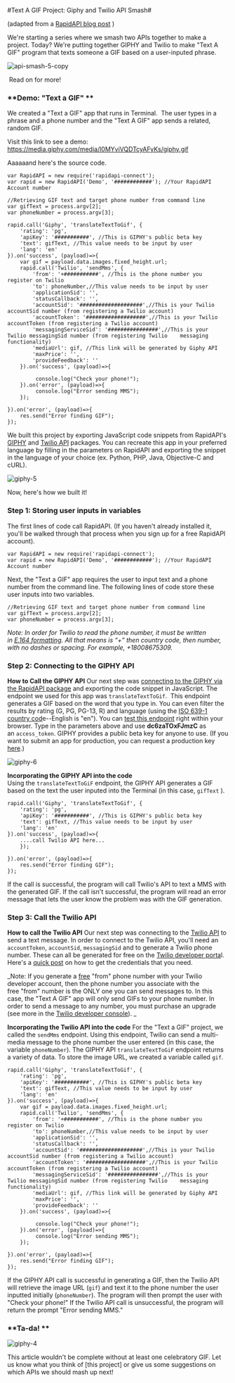 #Text A GIF Project: Giphy and Twilio API Smash#

(adapted from a [RapidAPI blog post](http://blog.rapidapi.com/2016/12/07/giphy-and-twilio-text-a-gif-project-api-smash/) ) 

We're starting a series where we smash two APIs together to make a project. Today? We're putting together GIPHY and Twilio to make "Text A GIF" program that texts someone a GIF based on a user-inputed phrase.

![api-smash-5-copy](http://blog.rapidapi.com/wp-content/uploads/2016/12/API-Smash-5-copy.png)

 Read on for more!

### **Demo: "Text a GIF" **

We created a "Text a GIF" app that runs in Terminal.  The user types in a phrase and a phone number and the "Text A GIF" app sends a related, random GIF. 

Visit this link to see a demo: https://media.giphy.com/media/l0MYviVQDTcyAFyKs/giphy.gif

Aaaaaand here's the source code.  

    var RapidAPI = new require('rapidapi-connect');
    var rapid = new RapidAPI('Demo', '############'); //Your RapidAPI Account number

    //Retrieving GIF text and target phone number from command line
    var gifText = process.argv[2];
    var phoneNumber = process.argv[3];

    rapid.call('Giphy', 'translateTextToGif', { 
        'rating': 'pg',
        'apiKey': '###########', //This is GIPHY's public beta key
        'text': gifText, //This value needs to be input by user
        'lang': 'en'
    }).on('success', (payload)=>{
        var gif = payload.data.images.fixed_height.url;
        rapid.call('Twilio', 'sendMms', { 
            'from': '+###########', //This is the phone number you register on Twilio
            'to': phoneNumber,//This value needs to be input by user
            'applicationSid': '',
            'statusCallback': '',
            'accountSid': '####################',//This is your Twilio accountSid number (from registering a Twilio account)
            'accountToken': '###################',//This is your Twilio accountToken (from registering a Twilio account)
            'messagingServiceSid': '################',//This is your Twilio messagingSid number (from registering Twilio    messaging functionality)
            'mediaUrl': gif, //This link will be generated by Giphy API
            'maxPrice': '',
            'provideFeedback': ''
        }).on('success', (payload)=>{

             console.log("Check your phone!");
        }).on('error', (payload)=>{
             console.log("Error sending MMS");
        });

    }).on('error', (payload)=>{
        res.send("Error finding GIF");
    });


We built this project by exporting JavaScript code snippets from RapidAPI's [GIPHY](https://goo.gl/LZ2Cuq) and [Twilio API](https://rapidapi.com/package/Twilio/functions?utm_source=GitHub&utm_medium=GitHubReadME&utm_content=APISmash_TwilioFunctions1) packages. You can recreate this app in your preferred language by filling in the parameters on RapidAPI and exporting the snippet in the language of your choice (ex. Python, PHP, Java, Objective-C and cURL). 

![giphy-5](http://blog.rapidapi.com/wp-content/uploads/2016/12/giphy-5.gif) 

Now, here's how we built it!

### **Step 1: Storing user inputs in variables**

The first lines of code call RapidAPI. (If you haven't already installed it, you'll be walked through that process when you sign up for a free RapidAPI account). 

    var RapidAPI = new require('rapidapi-connect');
    var rapid = new RapidAPI('Demo', '############'); //Your RapidAPI Account number
    
Next, the "Text a GIF" app requires the user to input text and a phone number from the command line. The following lines of code store these user inputs into two variables.

    //Retrieving GIF text and target phone number from command line
    var gifText = process.argv[2];
    var phoneNumber = process.argv[3];

_Note: In order for Twilio to read the phone number, it must be written in [E.164 formatting](https://en.wikipedia.org/wiki/E.164). All that means is “+” then country code, then number, with no dashes or spacing. For example, +18008675309._

### **Step 2: Connecting to the GIPHY API**

**How to Call the GIPHY API** Our next step was [connecting to the GIPHY via the RapidAPI package](https://rapidapi.com/package/GIPHY/functions?utm_source=Blog&utm_content=APISmash_GIPHYFunctions2) and exporting the code snippet in JavaScript. The endpoint we used for this app was `translateTextToGif`.  This endpoint generates a GIF based on the word that you type in. You can even filter the results by rating (G, PG, PG-13, R) and language (using the [ISO 639-1 country cod](https://www.loc.gov/standards/iso639-2/php/code_list.php)e--English is "en"). You can [test this endpoint](https://goo.gl/S2vJYl) right within your browser. Type in the parameters above and use **dc6zaTOxFJmzC** as an `access_token`. GIPHY provides a public beta key for anyone to use. (If you want to submit an app for production, you can request a production key [here](http://api.giphy.com/submit).)

![giphy-6](http://blog.rapidapi.com/wp-content/uploads/2016/12/giphy-6.gif)    

**Incorporating the GIPHY API into the code** Using the `translateTextToGiF` endpoint, the GIPHY API generates a GIF based on the text the user inputed into the Terminal (in this case, `gifText` ).  

    rapid.call('Giphy', 'translateTextToGif', { 
        'rating': 'pg',
        'apiKey': '###########', //This is GIPHY's public beta key
        'text': gifText, //This value needs to be input by user
        'lang': 'en'
    }).on('success', (payload)=>{
        ....call Twilio API here...
        });

    }).on('error', (payload)=>{
        res.send("Error finding GIF");
    });

If the call is successful, the program will call Twilio's API to text a MMS with the generated GIF. If the call isn't successful, the program will read an error message that lets the user know the problem was with the GIF generation.

### **Step 3: Call the Twilio API**

**How to call the Twilio API** 
Our next step was connecting to the [Twilio API](https://goo.gl/RAvGz4) to send a text message. In order to connect to the Twilio API, you'll need an `accountToken`, `accountSid`, `messagingSid` and to generate a Twilio phone number. These can all be generated for free on the [Twilio developer porta](https://www.twilio.com/try-twilio)l. Here's a [quick post](http://blog.rapidapi.com/2016/10/22/how-to-connect-to-the-twilio-api/) on how to get the credentials that you need. 

_Note: If you generate a <span style="text-decoration: underline;">free</span> "from" phone number with your Twilio developer account, then the phone number you associate with the free "from" number is the ONLY one you can send messages to. In this case, the "Text A GIF" app will only send GIFs to your phone number. In order to send a message to any number, you must purchase an upgrade (see more in the [Twilio developer console](http://twilio.com/console)). _ 

**Incorporating the Twilio API into the code** 
For the "Text a GIF" project, we called the `sendMms` endpoint. Using this endpoint, Twilio can send a multi-media message to the phone number the user entered (in this case, the variable `phoneNumber`). The GIPHY API `translateTextToGiF` endpoint returns a variety of data. To store the image URL, we created a variable called `gif`.

    rapid.call('Giphy', 'translateTextToGif', { 
        'rating': 'pg',
        'apiKey': '###########', //This is GIPHY's public beta key
        'text': gifText, //This value needs to be input by user
        'lang': 'en'
    }).on('success', (payload)=>{
        var gif = payload.data.images.fixed_height.url;
        rapid.call('Twilio', 'sendMms', { 
            'from': '+###########', //This is the phone number you register on Twilio
            'to': phoneNumber,//This value needs to be input by user
            'applicationSid': '',
            'statusCallback': '',
            'accountSid': '####################',//This is your Twilio accountSid number (from registering a Twilio account)
            'accountToken': '###################',//This is your Twilio accountToken (from registering a Twilio account)
            'messagingServiceSid': '################',//This is your Twilio messagingSid number (from registering Twilio    messaging functionality)
            'mediaUrl': gif, //This link will be generated by Giphy API
            'maxPrice': '',
            'provideFeedback': ''
        }).on('success', (payload)=>{

             console.log("Check your phone!");
        }).on('error', (payload)=>{
             console.log("Error sending MMS");
        });

    }).on('error', (payload)=>{
        res.send("Error finding GIF");
    });

If the GIPHY API call is successful in generating a GIF, then the Twilio API will retrieve the image URL (`gif`) and text it to the phone number the user inputted initially (`phoneNumber`). The program will then prompt the user with "Check your phone!" If the Twilio API call is unsuccessful, the program will return the prompt "Error sending MMS."

### **Ta-da! **

![giphy-4](http://blog.rapidapi.com/wp-content/uploads/2016/12/giphy-4.gif) 

This article wouldn't be complete without at least one celebratory GIF. Let us know what you think of [this project] or give us some suggestions on which APIs we should mash up next!
